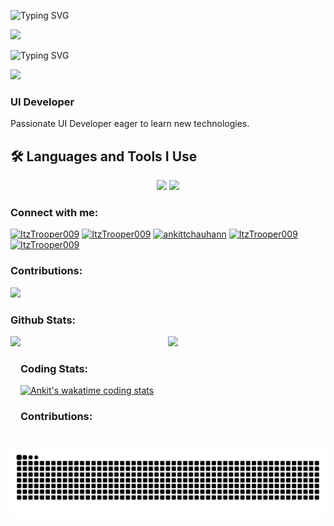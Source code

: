 ![Typing SVG](https://readme-typing-svg.demolab.com?font=JetBrains+Mono&weight=500&size=30&pause=1000&color=FF4500&width=435&lines=Welcome+👋)

<img src="https://media2.giphy.com/media/v1.Y2lkPTc5MGI3NjExY3N0eHN3dGo5aDA0d3owNnNzcGN3NWthcWVwMm16MHY2MmNnNzhvYSZlcD12MV9pbnRlcm5hbF9naWZfYnlfaWQmY3Q9Zw/KA593kO0JvXMs/giphy.gif"/>

![Typing SVG](https://readme-typing-svg.demolab.com?font=JetBrains+Mono&weight=500&size=30&pause=1000&color=FF4500&width=435&lines=Ankit+Singh+Chouhan)

<img height="25px" src="https://wakatime.com/badge/user/889ccece-93f9-469f-9a0a-ed20ea754477.svg"></img>

<h3>UI Developer</h3>
<p>Passionate UI Developer eager to learn new technologies.</p>

## 🛠️ Languages and Tools I Use
<div align="center">
    <img src="https://skillicons.dev/icons?i=react,bootstrap,mui,html,css,vscode,github,figma,tailwind,git" />
    <img src="https://skillicons.dev/icons?i=nodejs,javascript,typescript,express,mongodb,redux,docker,npm" /><br>
</div>

<h3 align="left">Connect with me:</h3>
<div align="left">
<a href="https://www.linkedin.com/in/ankit-singh-chouhan-382459126/" target="_blank"><img src="https://img.shields.io/badge/LinkedIn-brightgreen?style=social&logo=linkedin" alt="ItzTrooper009" /></a>
<a href="https://www.instagram.com/nam_ankitt/" target="_blank"><img src="https://img.shields.io/badge/Instagram-brightgreen?style=social&logo=instagram" alt="ItzTrooper009" /></a>
<a href="https://github.com/ankittchauhann" target="_blank"><img src="https://img.shields.io/badge/Github-brightgreen?style=social&logo=github" alt="ankittchauhann" /></a>
<a href="https://twitter.com/Itz_Trooper_" target="_blank"><img src="https://img.shields.io/badge/Twitter-brightgreen?style=social&logo=twitter" alt="ItzTrooper009" /></a>
<a href="https://www.facebook.com/ankitt0007/" target="_blank"><img src="https://img.shields.io/badge/Facebook-brightgreen?style=social&logo=facebook" alt="ItzTrooper009" /></a>
</div>

 

<p align="center">
<h3 align="left">Contributions:</h3> 
<div align="left">
<img height="180" src="https://streak-stats.demolab.com/?user=ankittchauhann&theme=dark" />
</div>
</p>


 <div align="center">
<h3 align="left">Github Stats:</h3>
 </div>
<div>
<p align="center">
  <img height="180"  align="left" src="https://github-readme-stats.vercel.app/api?username=ankittchauhann&theme=dark&show_icons=true&count_private=true&include_all_commits=true&locale=en" />
  <img height="180" src="https://github-readme-stats.vercel.app/api/top-langs/?username=ankittchauhann&theme=dark&layout=compact" />
</p>
</div>

<p align="center">
<h3 align="left">Coding Stats:</h3> 
<div align="left">

[![Ankit's wakatime coding stats](https://github-readme-stats.vercel.app/api/wakatime?username=ankittchouhann&theme=dark)](#)</div>
</p>

<h3 align="left">Contributions:</h3>
<picture>
  <source media="(prefers-color-scheme: dark)" srcset="https://raw.githubusercontent.com/ankittchauhann/ankittchauhann/output/github-contribution-grid-snake-dark.svg" />
  <source media="(prefers-color-scheme: light)" srcset="https://raw.githubusercontent.com/ankittchauhann/ankittchauhann/output/github-contribution-grid-snake.svg" />
  <img alt="github-snake" src="https://raw.githubusercontent.com/ankittchauhann/ankittchauhann/output/github-contribution-grid-snake.svg" />
  <br/><br/><br/>
</picture>

<!--  
<div align="left"> <a href="#"><img  src="https://github-profile-trophy.vercel.app/?username=ankittchauhann&theme=gruvbox%22%20alt=%22ankittchauhann%22" alt="ankittchauhann" /></a> </div>

<img src="https://wakatime.com/share/@ankittchouhann/6c09e127-563c-4ccf-8a9b-f6b12099cb11.svg"></img> 
-->



